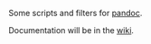 Some scripts and filters for [pandoc](https://github.com/jgm/pandoc).

Documentation will be in the [wiki](https://github.com/bpj/bpj-pandoc-scripts/wiki).

